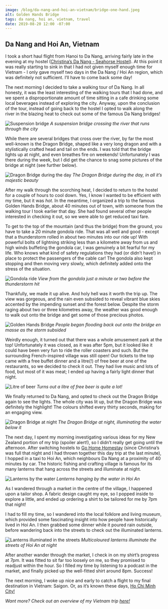```yaml
---
image: /blog/da-nang-and-hoi-an-vietnam/bridge-one-hand.jpeg
alt: Golden Hands Bridge
tags: da nang, hoi an, vietnam, travel
date: 2019-08-20 12:00 -07:00
---
```


## Da Nang and Hoi An, Vietnam

I took a short haul flight from Hanoi to Da Nang, arriving fairly late in the evening at my hostel ([Christina’s Da Nang - Seahorse Hostel](https://www.tripadvisor.ca/Hotel_Review-g298085-d15638266-Reviews-Christina_s_Da_Nang_Seahorse_Hostel_Bar-Da_Nang.html?m=19905)). At this point it was really starting to sink in that I had not given myself enough time for Vietnam - I only gave myself two days in the Da Nang / Hoi An region, which was definitely not sufficient. I’ll have to come back some day!

The next morning I decided to take a walking tour of Da Nang. In all honesty, it was the least interesting of the walking tours that I had done, and we spent a disproportionate amount of time sitting in a cafe drinking some local beverages instead of exploring the city. Anyway, upon the conclusion of the tour, instead of going back to the hostel I opted to walk along the river in the blazing heat to check out some of the famous Da Nang bridges!

![Suspension bridge](/blog/da-nang-and-hoi-an-vietnam/suspension-bridge.jpeg)
*A suspension bridge crossing the river that runs through the city*

While there are several bridges that cross over the river, by far the most well-known is the Dragon Bridge, shaped like a very long dragon and with a stylistically crafted head and tail on the ends. I was told that the bridge lights up at night, and even breathes fire on weekends! Unfortunately I was there during the week, but I did get the chance to snag some pictures of the bridge at night (see further below).

![Dragon Bridge during the day](/blog/da-nang-and-hoi-an-vietnam/dragon-bridge-day.jpeg)
*The Dragon Bridge during the day, in all it’s majestic beauty*

After my walk through the scorching heat, I decided to return to the hostel for a couple of hours to cool down. Yes, I know I wanted to be efficient with my time, but it was *hot*. In the meantime, I organized a trip to the famous Golden Hands Bridge, about 40 minutes out of town, with someone from the walking tour I took earlier that day. She had found several other people interested in checking it out, so we were able to get reduced taxi fare.

To get to the top of the mountain (and thus the bridge) from the ground, you have to take a 20 minute gondola ride. That was all well and good - except that a thunderstorm rolled in about two minutes into our ride up! With powerful bolts of lightning striking less than a kilometre away from us and high winds buffeting the gondola car, I was genuinely a bit fearful for my life. Who knows what kind of safety regulations they had (or didn’t have!) in place to protect the passengers of the cable car! The gondola also kept stopping and then moving very slowly, which definitely added onto the stress of the situation.

![Gondola ride](/blog/da-nang-and-hoi-an-vietnam/gondola.jpeg)
*View from the gondola just a minute or two before the thunderstorm hit*

Thankfully, we made it up alive. And holy hell was it worth the trip up. The view was gorgeous, and the rain even subsided to reveal vibrant blue skies accented by the impending sunset and the forest below. Despite the storm raging about two or three kilometres away, the weather was good enough to walk out onto the bridge and get some of those precious photos.

![Golden Hands Bridge](/blog/da-nang-and-hoi-an-vietnam/bridge-two-hands.jpeg)
*People began flooding back out onto the bridge en masse as the storm subsided*

Weirdly enough, it turned out that there was a whole amusement park at the top! Unfortunately it was closed, as it was after 5pm, but it looked like it could have been very fun to ride the roller coasters and such. But the surrounding French-inspired village was still open! Our tickets to the top came with a free buffet dinner and a litre(!) of free beer at one of the restaurants, so we decided to check it out. They had live music and lots of food, but most of it was meat; I ended up having a fairly light dinner that night.

![Litre of beer](/blog/da-nang-and-hoi-an-vietnam/beer.jpeg)
*Turns out a litre of free beer is quite a lot!*

We finally returned to Da Nang, and opted to check out the Dragon Bridge again to see the lights. The whole city was lit up, but the Dragon Bridge was definitely the highlight! The colours shifted every thirty seconds, making for an engaging view.

![Dragon Bridge at night](/blog/da-nang-and-hoi-an-vietnam/dragon-bridge-night.jpeg)
*The Dragon Bridge at night, illuminating the water below it*

The next day, I spent my morning investigating various ideas for my New Zealand portion of my trip (spoiler alert!), so I didn’t really get going until the afternoon. After switching hostels to [Go Home Homestay](https://www.tripadvisor.ca/Hotel_Review-g298085-d16725569-Reviews-Go_Home_Homestay_Coffee-Da_Nang.html?m=19905) (since Christina’s was full that night and I had thrown together this day trip at the last minute), I hopped in a taxi to Hoi An, which neighbours Da Nang at a proximity of 40 minutes by car. The historic fishing and crafting village is famous for its many lanterns that hang across the streets and illuminate at night.

![Lanterns by the water](/blog/da-nang-and-hoi-an-vietnam/day-lanterns.jpeg)
*Lanterns hanging by the water in Hoi An*

As I wandered through a market in the centre of the village, I happened upon a tailor shop. A fabric design caught my eye, so I popped inside to explore a little, and ended up ordering a shirt to be tailored for me by 7pm that night!

I had to fill my time, so I wandered into the local folklore and living museum, which provided some fascinating insight into how people have historically lived in Hoi An. I then grabbed some dinner while it poured rain outside, before wandering back into the streets to check out the illuminated lanterns.

![Lanterns illuminated in the streets](/blog/da-nang-and-hoi-an-vietnam/night-lanterns.jpeg)
*Multicoloured lanterns illuminate the streets of Hoi An at night*

After another wander through the market, I check in on my shirt’s progress at 7pm. It was fitted to sit far too loosely on me, so they promised to readjust within the hour. So I filled my time by listening to a podcast in the market, and finally picked up the well-fitted shirt around 8pm. Success!

The next morning, I woke up nice and early to catch a flight to my final destination in Vietnam: Saigon. Or, as it’s known these days, [Ho Chi Minh City!](/post/ho-chi-minh-city-vietnam)

*Want more? Check out an overview of my Vietnam trip [here!](/post/vietnam-timeless-charm)*
